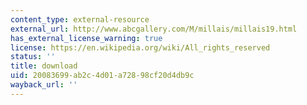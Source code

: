 ```yaml
---
content_type: external-resource
external_url: http://www.abcgallery.com/M/millais/millais19.html
has_external_license_warning: true
license: https://en.wikipedia.org/wiki/All_rights_reserved
status: ''
title: download
uid: 20083699-ab2c-4d01-a728-98cf20d4db9c
wayback_url: ''
---
```

